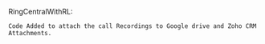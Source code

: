 RingCentralWithRL:

````````````````````
Code Added to attach the call Recordings to Google drive and Zoho CRM Attachments.

````````````````````